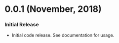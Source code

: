 # 0.0.1 (November, 2018)

### Initial Release

* Initial code release. See documentation for usage.
